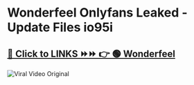 
 # Wonderfeel Onlyfans Leaked - Update Files io95i

## <h2><a href="https://clipsfans.com/Wonderfeel&ref=git">🔗 Click to LINKS ⏩⏩ 👉 🟢 Wonderfeel </a></h2>

<a href="https://clipsfans.com/Wonderfeel&ref=git" rel="nofollow" data-target="animated-image.originalLink"><img src="https://i.ibb.co.com/xMMVF88/686577567.gif" alt="Viral Video Original" style="max-width: 100%; display: inline-block;" data-target="animated-image.originalImage"></a>

